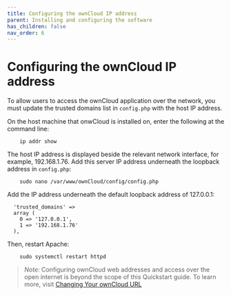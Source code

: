 ```yaml
---
title: Configuring the ownCloud IP address
parent: Installing and configuring the software
has_children: false
nav_order: 6
---
```


# Configuring the ownCloud IP address

To allow users to access the ownCloud application over the network, you must update the trusted domains list in `config.php` with the host IP address.

On the host machine that onwCloud is installed on, enter the following at the command line:
```shell	
	ip addr show
```
The host IP address is displayed beside the relevant network interface, for example, 192.168.1.76. Add this server IP address underneath the loopback address in `config.php`:
```shell
	sudo nano /var/www/ownCloud/config/config.php
```
Add the IP address underneath the default loopback address of 127.0.0.1:

```
  'trusted_domains' => 
  array (
    0 => '127.0.0.1',
    1 => '192.168.1.76'
  ),

```

Then, restart Apache: 
```shell
	sudo systemctl restart httpd
```

> *Note:* Configuring ownCloud web addresses and access over the open internet is beyond the scope of this Quickstart guide. To learn more, visit [Changing Your ownCloud URL](https://doc.ownCloud.com/server/admin_manual/installation/changing_the_web_route.html)